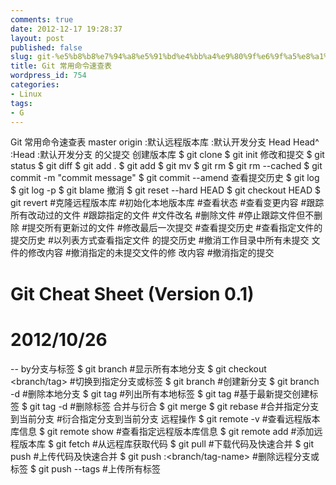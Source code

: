 ```yaml
---
comments: true
date: 2012-12-17 19:28:37
layout: post
published: false
slug: git-%e5%b8%b8%e7%94%a8%e5%91%bd%e4%bb%a4%e9%80%9f%e6%9f%a5%e8%a1%a8-2
title: Git 常用命令速查表
wordpress_id: 754
categories:
- Linux
tags:
- G
---
```


Git 常用命令速查表
master origin :默认远程版本库
:默认开发分支
Head Head^ :Head :默认开发分支
的父提交
创建版本库
$ git clone <url>
$ git init
修改和提交
$ git status
$ git diff
$ git add .
$ git add <file>
$ git mv <old> <new>
$ git rm <file>
$ git rm --cached <file>
$ git commit -m "commit message"
$ git commit --amend<!-- more -->
查看提交历史
$ git log
$ git log -p <file>
$ git blame <file>
撤消
$ git reset --hard HEAD
$ git checkout HEAD <file>
$ git revert <commit>
#克隆远程版本库
#初始化本地版本库
#查看状态
#查看变更内容
#跟踪所有改动过的文件
#跟踪指定的文件
#文件改名
#删除文件
#停止跟踪文件但不删除
#提交所有更新过的文件
#修改最后一次提交
#查看提交历史
#查看指定文件的提交历史
#以列表方式查看指定文件
的提交历史
#撤消工作目录中所有未提交
文件的修改内容
#撤消指定的未提交文件的修
改内容
#撤消指定的提交
# Git Cheat Sheet <CN> (Version 0.1)
# 2012/10/26
-- by分支与标签
$ git branch
#显示所有本地分支
$ git checkout <branch/tag>
#切换到指定分支或标签
$ git
branch <new-branch>
#创建新分支
$ git branch -d <branch>
#删除本地分支
$ git tag
#列出所有本地标签
$ git tag <tagname>
#基于最新提交创建标签
$ git tag -d <tagname>
#删除标签
合并与衍合
$ git merge <branch>
$ git rebase <branch>
#合并指定分支到当前分支
#衍合指定分支到当前分支
远程操作
$ git remote -v
#查看远程版本库信息
$ git remote show <remote>
#查看指定远程版本库信息
$ git remote add <remote> <url>
#添加远程版本库
$ git fetch <remote>
#从远程库获取代码
$ git pull <remote> <branch> #下载代码及快速合并
$ git push <remote> <branch> #上传代码及快速合并
$ git push <remote> :<branch/tag-name>
#删除远程分支或标签
$ git push --tags
#上传所有标签
